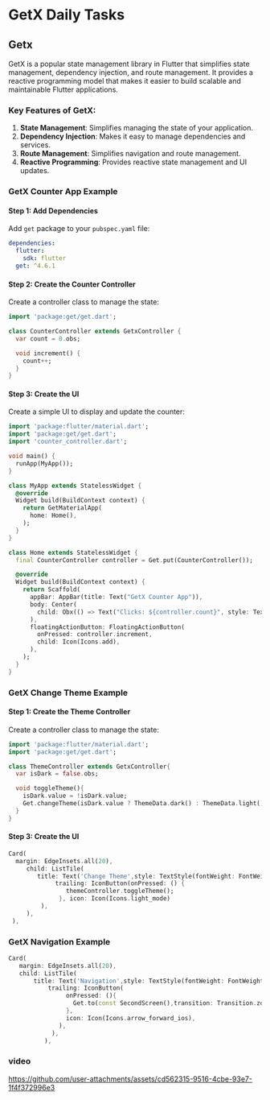 # GetX Daily Tasks

## Getx
GetX is a popular state management library in Flutter that simplifies state management, dependency injection, and route management. It provides a reactive programming model that makes it easier to build scalable and maintainable Flutter applications.

### Key Features of GetX:
1. **State Management**: Simplifies managing the state of your application.
2. **Dependency Injection**: Makes it easy to manage dependencies and services.
3. **Route Management**: Simplifies navigation and route management.
4. **Reactive Programming**: Provides reactive state management and UI updates.

### GetX Counter App Example

#### Step 1: Add Dependencies
Add `get` package to your `pubspec.yaml` file:
```yaml
dependencies:
  flutter:
    sdk: flutter
  get: ^4.6.1
```

#### Step 2: Create the Counter Controller
Create a controller class to manage the state:
```dart
import 'package:get/get.dart';

class CounterController extends GetxController {
  var count = 0.obs;

  void increment() {
    count++;
  }
}
```

#### Step 3: Create the UI
Create a simple UI to display and update the counter:
```dart
import 'package:flutter/material.dart';
import 'package:get/get.dart';
import 'counter_controller.dart';

void main() {
  runApp(MyApp());
}

class MyApp extends StatelessWidget {
  @override
  Widget build(BuildContext context) {
    return GetMaterialApp(
      home: Home(),
    );
  }
}

class Home extends StatelessWidget {
  final CounterController controller = Get.put(CounterController());

  @override
  Widget build(BuildContext context) {
    return Scaffold(
      appBar: AppBar(title: Text("GetX Counter App")),
      body: Center(
        child: Obx(() => Text("Clicks: ${controller.count}", style: TextStyle(fontSize: 30))),
      ),
      floatingActionButton: FloatingActionButton(
        onPressed: controller.increment,
        child: Icon(Icons.add),
      ),
    );
  }
}
```

### GetX Change Theme Example

#### Step 1: Create the Theme Controller

Create a controller class to manage the state:
```dart
import 'package:flutter/material.dart';
import 'package:get/get.dart';

class ThemeController extends GetxController{
  var isDark = false.obs;

  void toggleTheme(){
    isDark.value = !isDark.value;
    Get.changeTheme(isDark.value ? ThemeData.dark() : ThemeData.light());
  }
}
```
#### Step 3: Create the UI
```dart
Card(
  margin: EdgeInsets.all(20),
     child: ListTile(
        title: Text('Change Theme',style: TextStyle(fontWeight: FontWeight.w600),),
             trailing: IconButton(onPressed: () {
                themeController.toggleTheme();
              }, icon: Icon(Icons.light_mode)
         ),
     ),
 ),
```
### GetX Navigation Example
```dart
Card(
   margin: EdgeInsets.all(20),
   child: ListTile(
       title: Text('Navigation',style: TextStyle(fontWeight: FontWeight.w600),),
           trailing: IconButton(
                onPressed: (){
                  Get.to(const SecondScreen(),transition: Transition.zoom);
                },
                icon: Icon(Icons.arrow_forward_ios),
              ),
            ),
          ),
```

### video

https://github.com/user-attachments/assets/cd562315-9516-4cbe-93e7-1f4f372996e3






